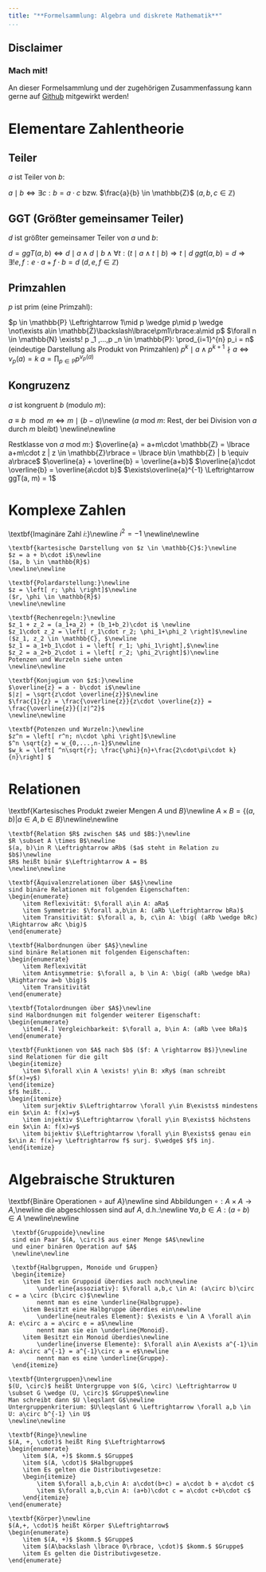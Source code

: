 ```yaml
---
title: "**Formelsammlung: Algebra und diskrete Mathematik**"
...
```


## Disclaimer

### Mach mit!
An dieser Formelsammlung und der zugehörigen Zusammenfassung kann gerne auf [Github](https://github.com/cornhead/zusammenfassungen.git) mitgewirkt werden!




# Elementare Zahlentheorie

## Teiler
$a$ ist Teiler von $b$:

$a\mid b \Leftrightarrow \exists c: b=a\cdot c$
bzw.
$\frac{a}{b} \in \mathbb{Z}$
($a, b, c \in \mathbb{Z}$)
	
## GGT (Größter gemeinsamer Teiler)
$d$ ist größter gemeinsamer Teiler von $a$ und $b$:

$d = ggT(a, b) \Leftrightarrow d\mid a \wedge d\mid b \wedge \forall t: (t\mid a \wedge t\mid b) \Rightarrow t\mid d$
$ggt(a, b) = d \Rightarrow \exists!e,f: e\cdot a + f\cdot b = d$
($d, e, f \in \mathbb{Z}$)
	
## Primzahlen
$p$ ist prim (eine Primzahl):

$p \in \mathbb{P} \Leftrightarrow 1\mid p \wedge p\mid p \wedge \not\exists a\in \mathbb{Z}\backslash\lbrace\pm1\rbrace:a\mid p$
$\forall n \in \mathbb{N} \exists! p _1 ,...,p _n \in \mathbb{P}: \prod_{i=1}^{n} p_i = n$ (eindeutige Darstellung als Produkt von Primzahlen)
$p^k\mid a \wedge p^{k+1}\nmid a \Leftrightarrow \nu_p (a) = k$
$a = \prod_{p\in \mathbb{P}} p^{\nu_p (a)}$
	
## Kongruzenz
$a$ ist kongruent $b$ (modulo $m$):

$a \equiv b \mod m \Leftrightarrow m\mid(b-a)$\newline
($a$ mod $m$: Rest, der bei Division von $a$ durch $m$ bleibt)
\newline\newline
	
Restklasse von $a$ mod $m$:}
$\overline{a} = a+m\cdot \mathbb{Z} = \lbrace a+m\cdot z | z \in \mathbb{Z}\rbrace = \lbrace b\in \mathbb{Z} | b \equiv a\rbrace$
$\overline{a} + \overline{b} = \overline{a+b}$
$\overline{a}\cdot \overline{b} = \overline{a\cdot b}$
$\exists\overline{a}^{-1} \Leftrightarrow ggT(a, m) = 1$

# Komplexe Zahlen

\textbf{Imaginäre Zahl $i$:}\newline
	$i^2 = -1$
	\newline\newline
	
	\textbf{kartesische Darstellung von $z \in \mathbb{C}$:}\newline
	$z = a + b\cdot i$\newline
	($a, b \in \mathbb{R}$)
	\newline\newline
	
	\textbf{Polardarstellung:}\newline
	$z = \left[ r; \phi \right]$\newline
	($r, \phi \in \mathbb{R}$)
	\newline\newline
	
	\textbf{Rechenregeln:}\newline
	$z_1 + z_2 = (a_1+a_2) + (b_1+b_2)\cdot i$ \newline
	$z_1\cdot z_2 = \left[ r_1\cdot r_2; \phi_1+\phi_2 \right]$\newline
	($z_1, z_2 \in \mathbb{C}, $\newline
	$z_1 = a_1+b_1\cdot i = \left[ r_1; \phi_1\right],$\newline
	$z_2 = a_2+b_2\cdot i = \left[ r_2; \phi_2\right]$)\newline
	Potenzen und Wurzeln siehe unten
	\newline\newline
	
	\textbf{Konjugium von $z$:}\newline
	$\overline{z} = a - b\cdot i$\newline
	$|z| = \sqrt{z\cdot \overline{z}}$\newline
	$\frac{1}{z} = \frac{\overline{z}}{z\cdot \overline{z}} = \frac{\overline{z}}{|z|^2}$
	\newline\newline
	
	\textbf{Potenzen und Wurzeln:}\newline
	$z^n = \left[ r^n; n\cdot \phi \right]$\newline
	$^n \sqrt{z} = w_{0,...,n-1}$\newline
	$w_k = \left[ ^n\sqrt{r}; \frac{\phi}{n}+\frac{2\cdot\pi\cdot k}{n}\right] $
	
# Relationen

\textbf{Kartesisches Produkt zweier Mengen $A$ und $B$}\newline
	$A\times B = \lbrace (a, b) | a\in A, b\in B \rbrace$\newline\newline
	
	\textbf{Relation $R$ zwischen $A$ und $B$:}\newline
	$R \subset A \times B$\newline
	$(a, b)\in R \Leftrightarrow aRb$ ($a$ steht in Relation zu $b$)\newline
	$R$ heißt binär $\Leftrightarrow A = B$
	\newline\newline
	
	\textbf{Äquivalenzrelationen über $A$}\newline
	sind binäre Relationen mit folgenden Eigenschaften:
	\begin{enumerate}
		\item Reflexivität: $\forall a\in A: aRa$
		\item Symmetrie: $\forall a,b\in A: (aRb \Leftrightarrow bRa)$
		\item Transitivität: $\forall a, b, c\in A: \big( (aRb \wedge bRc) \Rightarrow aRc \big)$
	\end{enumerate}

	\textbf{Halbordnungen über $A$}\newline
	sind binäre Relationen mit folgenden Eigenschaften:
	\begin{enumerate}
		\item Reflexivität
		\item Antisymmetrie: $\forall a, b \in A: \big( (aRb \wedge bRa) \Rightarrow a=b \big)$
		\item Transitivität
	\end{enumerate}

	\textbf{Totalordnungen über $A$}\newline
	sind Halbordnungen mit folgender weiterer Eigenschaft:
	\begin{enumerate}
		\item[4.] Vergleichbarkeit: $\forall a, b\in A: (aRb \vee bRa)$
	\end{enumerate}

	\textbf{Funktionen von $A$ nach $b$ ($f: A \rightarrow B$)}\newline
	sind Relationen für die gilt
	\begin{itemize}
		\item $\forall x\in A \exists! y\in B: xRy$ (man schreibt $f(x)=y$)
	\end{itemize}
	$f$ heißt...
	\begin{itemize}
		\item surjektiv $\Leftrightarrow \forall y\in B\exists$ mindestens ein $x\in A: f(x)=y$
		\item injektiv $\Leftrightarrow \forall y\in B\exists$ höchstens ein $x\in A: f(x)=y$
		\item bijektiv $\Leftrightarrow \forall y\in B\exists$ genau ein $x\in A: f(x)=y \Leftrightarrow f$ surj. $\wedge$ $f$ inj.
	\end{itemize}


# Algebraische Strukturen

\textbf{Binäre Operationen $\circ$ auf $A$}\newline
	 sind Abbildungen $\circ: A\times A \rightarrow A$,\newline
	 die abgeschlossen sind auf $A$, d.h.:\newline
	 $\forall a, b \in A: (a\circ b)\in A$
	 \newline\newline
	 
	 \textbf{Gruppoide}\newline
	 sind ein Paar $(A, \circ)$ aus einer Menge $A$\newline
	 und einer binären Operation auf $A$
	 \newline\newline
	 
	 \textbf{Halbgruppen, Monoide und Gruppen}
	 \begin{itemize}
	 	\item Ist ein Gruppoid überdies auch noch\newline
	 		\underline{assoziativ}: $\forall a,b,c \in A: (a\circ b)\circ c = a \circ (b\circ c)$\newline
	 		nennt man es eine \underline{Halbgruppe}.
	 	\item Besitzt eine Halbgruppe überdies ein\newline
	 		\underline{neutrales Element}: $\exists e \in A \forall a\in A: e\circ a = a\circ e = a$\newline
	 		nennt man sie ein \underline{Monoid}.
	 	\item Besitzt ein Monoid überdies\newline
	 		\underline{inverse Elemente}: $\forall a\in A\exists a^{-1}\in A: a\circ a^{-1} = a^{-1}\circ a = e$\newline
	 		nennt man es eine \underline{Gruppe}.
	 \end{itemize}
 
 	\textbf{Untergruppen}\newline
 	$(U, \circ)$ heißt Untergruppe von $(G, \circ) \Leftrightarrow U \subset G \wedge (U, \circ)$ $Gruppe$\newline
 	Man schreibt dann $U \leqslant G$\newline
 	Untergruppenkriterium: $U\leqslant G \Leftrightarrow \forall a,b \in U: a\circ b^{-1} \in U$
 	\newline\newline
 	
 	\textbf{Ringe}\newline
 	$(A, +, \cdot)$ heißt Ring $\Leftrightarrow$
 	\begin{enumerate}
 		\item $(A, +)$ $komm.$ $Gruppe$
 		\item $(A, \cdot)$ $Halbgruppe$
 		\item Es gelten die Distributivgesetze:
 		\begin{itemize}
 			\item $\forall a,b,c\in A: a\cdot(b+c) = a\cdot b + a\cdot c$
 			\item $\forall a,b,c\in A: (a+b)\cdot c = a\cdot c+b\cdot c$
 		\end{itemize}
 	\end{enumerate}
 
 	\textbf{Körper}\newline
 	$(A,+, \cdot)$ heißt Körper $\Leftrightarrow$
 	\begin{enumerate}
 		\item $(A, +)$ $komm.$ $Gruppe$
 		\item $(A\backslash \lbrace 0\rbrace, \cdot)$ $komm.$ $Gruppe$
 		\item Es gelten die Distributivgesetze.
 	\end{enumerate}

